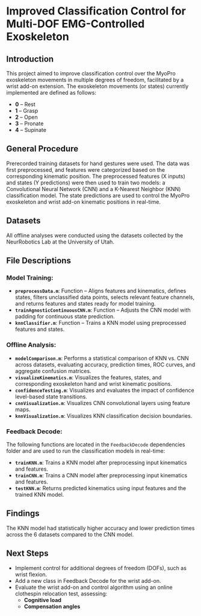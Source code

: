 # Improved Classification Control for Multi-DOF EMG-Controlled Exoskeleton

## Introduction
This project aimed to improve classification control over the MyoPro exoskeleton movements in multiple degrees of freedom, facilitated by a wrist add-on extension. The exoskeleton movements (or states) currently implemented are defined as follows:

- **0** – Rest
- **1** – Grasp
- **2** – Open
- **3** – Pronate
- **4** – Supinate

## General Procedure
Prerecorded training datasets for hand gestures were used. The data was first preprocessed, and features were categorized based on the corresponding kinematic position. The preprocessed features (X inputs) and states (Y predictions) were then used to train two models: a Convolutional Neural Network (CNN) and a K-Nearest Neighbor (KNN) classification model. The state predictions are used to control the MyoPro exoskeleton and wrist add-on kinematic positions in real-time.

## Datasets
All offline analyses were conducted using the datasets collected by the NeurRobotics Lab at the University of Utah.

## File Descriptions

### Model Training:
- **`preprocessData.m`**: Function – Aligns features and kinematics, defines states, filters unclassified data points, selects relevant feature channels, and returns features and states ready for model training.
- **`trainAgnosticContinuousCNN.m`**: Function – Adjusts the CNN model with padding for continuous state prediction.
- **`knnClassifier.m`**: Function – Trains a KNN model using preprocessed features and states.

### Offline Analysis:
- **`modelComparison.m`**: Performs a statistical comparison of KNN vs. CNN across datasets, evaluating accuracy, prediction times, ROC curves, and aggregate confusion matrices.
- **`visualizeKinematics.m`**: Visualizes the features, states, and corresponding exoskeleton hand and wrist kinematic positions.
- **`confidenceTesting.m`**: Visualizes and evaluates the impact of confidence level-based state transitions.
- **`cnnVisualization.m`**: Visualizes CNN convolutional layers using feature maps.
- **`knnVisualization.m`**: Visualizes KNN classification decision boundaries.

### Feedback Decode:
The following functions are located in the `FeedbackDecode` dependencies folder and are used to run the classification models in real-time:

- **`trainKNN.m`**: Trains a KNN model after preprocessing input kinematics and features.
- **`trainCNN.m`**: Trains a CNN model after preprocessing input kinematics and features.
- **`testKNN.m`**: Returns predicted kinematics using input features and the trained KNN model.

## Findings
The KNN model had statistically higher accuracy and lower prediction times across the 6 datasets compared to the CNN model.

## Next Steps
- Implement control for additional degrees of freedom (DOFs), such as wrist flexion.
- Add a new class in Feedback Decode for the wrist add-on.
- Evaluate the wrist add-on and control algorithm using an online clothespin relocation test, assessing:
  - **Cognitive load**
  - **Compensation angles**
